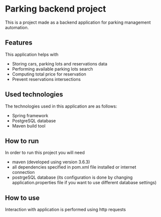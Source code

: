 # Parking backend project

This is a project made as a backend application for parking management automation.

## Features

This application helps with

- Storing cars, parking lots and reservations data
- Performing available parking lots search
- Computing total price for reservation
- Prevent reservations intersections

## Used technologies

The technologies used in this application are as follows:

- Spring framework
- PostgreSQL database
- Maven build tool

## How to run

In order to run this project you will need

- maven (developed using version 3.6.3)
- all dependencies specified in pom.xml file installed or internet connection
- postrgeSQL database (its configuration is done by changing application.properties file if you want to use 
  different database settings)

## How to use

Interaction with application is performed using http requests